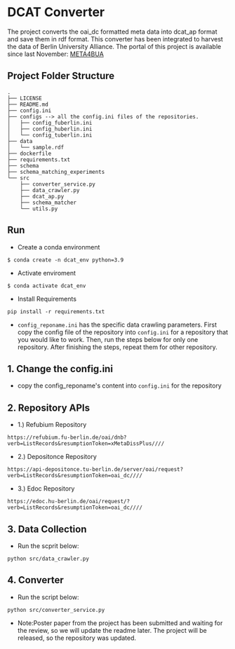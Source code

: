 # DCAT Converter
The project converts the oai_dc formatted meta data into dcat_ap format and save them in rdf format.
This converter has been integrated to harvest the data of Berlin University Alliance.
The portal of this project is available since last November: [META4BUA](https://meta4bua.fokus.fraunhofer.de/datasets?locale=en)

## Project Folder Structure
````
.
├── LICENSE
├── README.md
├── config.ini
├── configs --> all the config.ini files of the repositories.
│   ├── config_fuberlin.ini
│   ├── config_huberlin.ini
│   └── config_tuberlin.ini
├── data
│   └── sample.rdf
├── dockerfile
├── requirements.txt
├── schema
├── schema_matching_experiments
└── src
    ├── converter_service.py
    ├── data_crawler.py
    ├── dcat_ap.py
    ├── schema_matcher
    └── utils.py
````
## Run
* Create a conda environment

```
$ conda create -n dcat_env python=3.9
```

* Activate enviroment

```
$ conda activate dcat_env
```
* Install Requirements

```
pip install -r requirements.txt
```

*  ```config_reponame.ini``` has the specific data crawling parameters.
First copy the config file of the repository into ```config.ini``` for a repository that you would like to work.
Then, run the steps below for only one repository.
After finishing the steps, repeat them for other repository.

## 1. Change the config.ini
* copy the config_reponame's content into ```config.ini``` for the repository
## 2. Repository APIs
* 1.) Refubium Repository

```
https://refubium.fu-berlin.de/oai/dnb?verb=ListRecords&resumptionToken=xMetaDissPlus////
```

* 2.) Depositonce Repository

```
https://api-depositonce.tu-berlin.de/server/oai/request?verb=ListRecords&resumptionToken=oai_dc////
```
* 3.) Edoc Repository

```
https://edoc.hu-berlin.de/oai/request/?verb=ListRecords&resumptionToken=oai_dc////
```

## 3. Data Collection 

  
* Run the scprit below:
``` 
python src/data_crawler.py
```

## 4. Converter
* Run the script below:
```
python src/converter_service.py
```


* Note:Poster paper from the project has been submitted and waiting for the review, so we will update the readme later. The project will be released, so the repository was updated.
